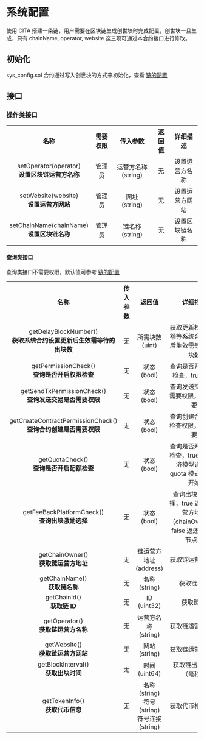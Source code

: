 # 系统配置

使用 CITA 搭建一条链，用户需要在区块链生成创世块时完成配置，创世块一旦生成，只有 chainName, operator, website 这三项可通过本合约接口进行修改。

## 初始化

sys_config.sol 合约通过写入创世块的方式来初始化，查看 [链的配置](../chain/config_tool.md)

## 接口

### 操作类接口

<table style = "text-align: center;">
  <tr>
    <th>名称</th>
    <th>需要权限</th>
    <th>传入参数</th>
    <th>返回值</th>
    <th>详细描述</th>
  </tr>
  <tr>
    <td>
      setOperator(operator)<br/>
      <strong>设置区块链运营方名称</strong>
      </td>
      <td>管理员</td>
    <td>
      运营方名称 (string)
    <td>无</td>
    <td>设置运营方名称</td>
  </tr>
  <tr>
    <td>
      setWebsite(website)<br/>
      <strong>设置运营方网站</strong>
    </td>
    <td>管理员</td>
    <td>
      网址 (string)
    <td>无</td>
    <td>设置运营方网站</td>
  </tr>
  <tr>
    <td>
      setChainName(chainName)<br/>
      <strong>设置区块链名称</strong>
    </td>
    <td>管理员</td>
    <td>
      链名称 (string)
    <td>无</td>
    <td>设置区块链名称</td>
  </tr>
</table>

#### 查询类接口

查询类接口不需要权限，默认值可参考 [链的配置](../chain/config_tool.md)

<table style = "text-align: center;">
  <tr>
    <th>名称</th>
    <th>传入参数</th>
    <th>返回值</th>
    <th>详细描述</th>
  </tr>
  <tr>
    <td>
      getDelayBlockNumber()<br/>
      <strong>获取系统合约设置更新后生效需等待的出块数</strong>
    </td>
    <td>
        无
    </td>
    <td>
      所需块数 (uint)
    </td>
    <td>
      获取更新权限、配额等系统合约设置后生效需等待的出块数
    </td>
  </tr>
  <tr>
    <td>
      getPermissionCheck()<br/>
      <strong>查询是否开启权限检查</strong>
    </td>
    <td>
      无
    </td>
    <td>
      状态 (bool)
    </td>
    <td>
      查询是否开启权限检查，true 开启
    </td>
  </tr>
  <tr>
    <td>
      getSendTxPermissionCheck()<br/>
      <strong>查询发送交易是否需要权限</strong>
    </td>
    <td>
      无
    </td>
    <td>
      状态 (bool)
    </td>
    <td>
      查询发送交易是否需要权限，true 需要
    </td>
  </tr>
  <tr>
    <td>
      getCreateContractPermissionCheck()<br/>
      <strong>查询合约创建是否需要权限</strong>
    </td>
    <td>
      无
    </td>
    <td>
      状态 (bool)
    </td>
    <td>
      查询创建合约是否检查权限，true 需要
    </td>
  </tr>
  <tr>
    <td>
      getQuotaCheck()<br/>
      <strong>查询是否开启配额检查</strong>
    </td>
    <td>
      无
    </td>
    <td>
      状态 (bool)
    </td>
    <td>
      查询是否开启配额检查，true 仅当经济模型设置为 quota 模式时表示开始
    </td>
  </tr>
  <tr>
    <td>
      getFeeBackPlatformCheck()<br/>
      <strong>查询出块激励选择</strong>
    </td>
    <td>
      无
    </td>
    <td>
      状态 (bool)
    </td>
    <td>
      查询出块激励选择，true 返还给运营方地址（chainOwner），false 返还给共识节点。
    </td>
  </tr>
  <tr>
    <td>
      getChainOwner()<br/>
      <strong>获取链运营方地址</strong>
    </td>
    <td>
      无
    </td>
    <td>
      链运营方地址 (address)
    </td>
    <td>
      获取链运营方地址
    </td>
  </tr>
  <tr>
    <td>
      getChainName()<br/>
      <strong>获取链名称</strong>
    </td>
    <td>
      无
    </td>
    <td>
      名称 (string)
    </td>
    <td>
      获取链名称
    </td>
  </tr>
  <tr>
    <td>
      getChainId()<br/>
      <strong>获取链 ID</strong>
    </td>
    <td>
      无
    </td>
    <td>
      ID (uint32)
    </td>
    <td>
      获取链 ID
    </td>
  </tr>
  <tr>
    <td>
      getOperator()<br/>
      <strong>获取链运营方名称</strong>
    </td>
    <td>
      无
    </td>
    <td>
      运营方名称 (string)
    </td>
    <td>
      获取链运营方名称
    </td>
  </tr>
  <tr>
    <td>
      getWebsite()<br/>
      <strong>获取链运营方网站</strong>
    </td>
    <td>
      无
    </td>
    <td>
      网站 (string)
    </td>
    <td>
      获取链运营方网站
    </td>
  </tr>
  <tr>
    <td>
      getBlockInterval()<br/>
      <strong>获取出块时间</strong>
    </td>
    <td>
      无
    </td>
    <td>
      时间 (uint64)
    </td>
    <td>
      获取链出块时间（毫秒）
    </td>
  </tr>
  <tr>
    <td>
      getTokenInfo()<br/>
      <strong>获取代币信息</strong>
    </td>
    <td>
      无
    </td>
    <td>
      名称 (string)<br/>
      符号 (string)<br/>
      符号连接 (string)<br/>
    </td>
    <td>
      获取代币相关信息
    </td>
  </tr>
</table>
